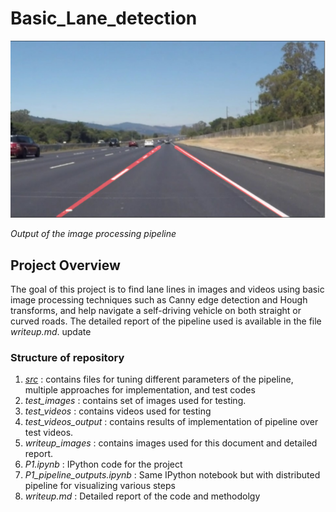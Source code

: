 # Basic_Lane_detection
![image_lane](https://github.com/niteshjha08/Basic_Lane_detection/blob/master/writeup_images/hough6.PNG)

*Output of the image processing pipeline*
## Project Overview
The goal of this project is to find lane lines in images and videos using basic image processing techniques such as Canny edge detection and Hough transforms, and help navigate a self-driving vehicle on both straight or curved roads. The detailed report of the pipeline used is available in the file *writeup.md*.
update
### Structure of repository


1. [*src*](https://github.com/niteshjha08/Basic_Lane_detection/tree/master/src) : contains files for tuning different parameters of the pipeline, multiple approaches for implementation, and test codes
2. *test_images* : contains set of images used for testing.
3. *test_videos* : contains videos used for testing
4. *test_videos_output* :  contains results of implementation of pipeline over test videos.
5. *writeup_images* : contains images used for this document and detailed report.
6. *P1.ipynb* : IPython code for the project
7. *P1_pipeline_outputs.ipynb* : Same IPython notebook but with distributed pipeline for visualizing various steps
8. *writeup.md* : Detailed report of the code and methodolgy
